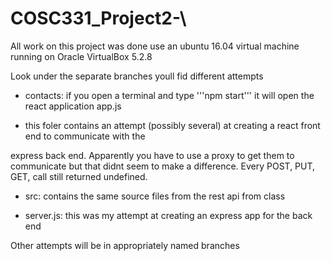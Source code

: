 # COSC331_Project2-\
All work on this project was done use an ubuntu 16.04 virtual machine running 
on Oracle VirtualBox 5.2.8

Look under the separate branches youll fid different attempts 

* contacts: if you open a terminal and type '''npm start''' it will open the react application app.js

* this foler contains an attempt (possibly several) at creating a react front end to communicate with the 

express back end. Apparently you have to use a proxy to get them to communicate but that didnt seem to make a                   difference. Every POST, PUT, GET, call still returned undefined. 

* src: contains the same source files from the rest api from class

* server.js: this was my attempt at creating an express app for the back end 
    
Other attempts will be in appropriately named branches
    
